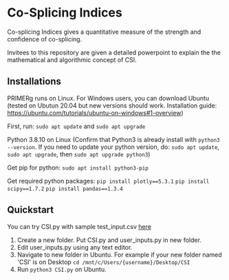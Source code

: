 # Co-Splicing Indices 

Co-splicing Indices gives a quantitative measure of the strength and confidence of co-splicing.

Invitees to this repository are given a detailed powerpoint to explain the the mathematical and algorithmic concept of CSI.

## Installations
PRIMERg runs on Linux. For Windows users, you can download Ubuntu (tested on Ubutun 20.04 but new versions should work. Installation guide: https://ubuntu.com/tutorials/ubuntu-on-windows#1-overview)

First, run: ```sudo apt update``` and ```sudo apt upgrade```

Python 3.8.10 on Linux (Confirm that Python3 is already install with ```python3 --version```. If you need to update your python version, do: ```sudo apt update```, ```sudo apt upgrade```, then ```sudo apt upgrade python3```)

Get pip for python: ```sudo apt install python3-pip```

Get required python packages:
```pip install plotly==5.3.1```
```pip install scipy==1.7.2```
```pip install pandas==1.3.4```

## Quickstart
You can try CSI.py with sample test_input.csv [here](https://github.com/CherWeiYuan/Co-Splicing_Indices/tree/main/sample_input_output)
1. Create a new folder. Put CSI.py and user_inputs.py in new folder.
2. Edit user_inputs.py using any text editor.
3. Navigate to new folder in Ubuntu. For example if your new folder named 'CSI' is on Desktop ```cd /mnt/c/Users/{username}/Desktop/CSI```
4. Run ```python3 CSI.py``` on Ubuntu.

